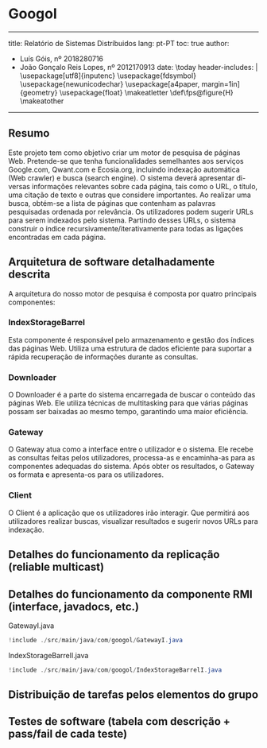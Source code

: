 # Googol

---
title: Relatório de Sistemas Distríbuidos
lang: pt-PT
toc: true
author:
  - Luís Góis, nº 2018280716
  - João Gonçalo Reis Lopes, nº 2012170913
date: \today
header-includes: |
    \usepackage[utf8]{inputenc}
    \usepackage{fdsymbol}
    \usepackage{newunicodechar}
    \usepackage[a4paper, margin=1in]{geometry}
    \usepackage{float}
    \makeatletter
    \def\fps@figure{H}
    \makeatother
---

## Resumo

Este projeto tem como objetivo criar um motor de pesquisa de páginas Web.
Pretende-se que tenha funcionalidades semelhantes aos serviços Google.com,
Qwant.com e Ecosia.org, incluindo indexação automática (Web crawler) e busca
(search engine). O sistema deverá apresentar di- versas informações relevantes
sobre cada página, tais como o URL, o título, uma citação de texto e outras que
considere importantes. Ao realizar uma busca, obtém-se a lista de páginas que
contenham as palavras pesquisadas ordenada por relevância. Os utilizadores
podem sugerir URLs para serem indexados pelo sistema. Partindo desses URLs, o
sistema construir o índice recursivamente/iterativamente para todas as ligações
encontradas em cada página.

## Arquitetura de software detalhadamente descrita

A arquitetura do nosso motor de pesquisa é composta por quatro principais componentes:

### IndexStorageBarrel

Esta componente é responsável pelo armazenamento e gestão dos índices das
páginas Web. Utiliza uma estrutura de dados eficiente para suportar a rápida
recuperação de informações durante as consultas.

### Downloader

O Downloader é a parte do sistema encarregada de buscar o conteúdo das páginas
Web. Ele utiliza técnicas de multitasking para que várias páginas possam ser
baixadas ao mesmo tempo, garantindo uma maior eficiência.

### Gateway

O Gateway atua como a interface entre o utilizador e o sistema. Ele recebe as
consultas feitas pelos utilizadores, processa-as e encaminha-as para as
componentes adequadas do sistema. Após obter os resultados, o Gateway os
formata e apresenta-os para os utilizadores.

### Client

O Client é a aplicação que os utilizadores irão interagir. Que permitirá aos
utilizadores realizar buscas, visualizar resultados e sugerir novos URLs para
indexação.

## Detalhes do funcionamento da replicação (reliable multicast)

## Detalhes do funcionamento da componente RMI (interface, javadocs, etc.)

GatewayI.java

```java
!include ./src/main/java/com/googol/GatewayI.java
```

IndexStorageBarrelI.java

```java
!include ./src/main/java/com/googol/IndexStorageBarrelI.java
```

## Distribuição de tarefas pelos elementos do grupo

## Testes de software (tabela com descrição + pass/fail de cada teste)

